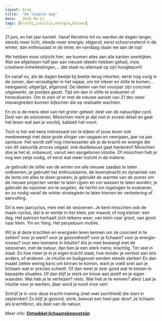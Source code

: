 ```yaml
---
layout: blog
title:  "De langste dag"
date:   2020-06-21
tags: [kracht,intuïtie,energie,balans]
---
```



21 juni, en het jaar kantelt.
Vanaf Kerstmis tot nu werden de dagen langer, steeds meer licht, steeds meer energie; stijgend; eerst schoorvoetend in de winter, dan enthousiast in de lente; en vandaag staan we aan de top!

We hebben mooi uitzicht hier, we kunnen alles aan alle kanten overkijken. 
Wat we afgelopen half jaar aan nieuwe ideeën hebben gehad, visie, creatieve ontwikkelingen,…
dat staat nu allemaal op zijn hoogtepunt!

En vanaf nu, als de dagen beetje bij beetje terug inkorten, eerst nog vurig in de zomer, dan verzadigder in het najaar, om tot inkeer en stilte te komen… neergaand; uitgerijpt, afgerond. De ideeën van het voorjaar zijn concreet uitgewerkt, op pootjes gezet. Tijd om dan in stilte te evalueren of herevalueren. Om te zien of er met de nieuwe aanzet van 21 dec weer nieuwigheden kunnen bijkomen die op realisatie wachten.

En zo is de mens deel van het groter geheel; deel van de natuurlijke cycli. Deel van de seizoenen. 
Misschien merk je dat niet in zoveel detail en gaat het leven wat aan je voorbij, kabbelt het voort. 

Toch is het wel eens interessant om te kijken of jouw leven ook meebeweegt met deze grote slinger van opgaan en neergaan, jaar na jaar opnieuw. 
Het wordt zelf nog interessanter als je de kracht en energie die van dit natuurlijk proces uitgaat, ook doelbewust gaat hanteren!! Misschien doe je het al, onbewust, vanuit een aangeboren intuïtie. Of misschien heb je nog een zetje nodig, of eerst wat meer inzicht in de materie.

Je gebruikt de stilte van de winter om alle nieuwe zaadjes te laten ontkiemen; je gebruikt het enthousiasme, de levenskracht en dynamiek van de lente om alles te doen groeien; je gebruikt de warmte van de zomer om de nieuwe projecten verder te laten rijpen en vol-wassen te laten worden; je gebruikt de nazomer om te oogsten, de herfst om ingetogen te evalueren, en zo nodig vanaf de winter strategieën te laten kiemen ter verbetering of aanvulling.

Dit is een jaarcyclus, mee met de seizoenen. Je kent misschien ook de maan-cyclus, dat is er eentje in het klein, per maand; of nog kleiner: een dag. Het patroon herhaalt zich telkens weer, van klein naar groot, van groot naar klein. Yin en Yang. Het perpetuum mobile.

Wil je al deze krachten en energieën leren kennen om ze concreet in te zetten? voor je werk? voor je gezondheid? voor je lichaam? voor je energie-niveau? voor een toename in intuïtie? Als je mee beweegt met de seizoenen, met de natuur, dan ben je een sterk mens; krachtig. Tot veel in staat. En hoe meer je in je eigen kracht staat, hoe minder je verliest aan iets anders, of anderen. Je intuïtie en buikgevoel worden steeds sterker! En dan maakt ziekte weinig kans om binnen te komen, want je voelt snel aan je lichaam wat er precies scheelt. Of dan weet je zeer goed wat te kiezen in bepaalde situaties. Of dan blijf je sterk en trouw aan jezelf en je eigen waarden. Wat heb je te verliezen? niets. Wat heb je te winnen? alles! Laat je intuïtie voor je werken, daar word je nooit moe van!

Schrijf je in voor deze kracht-training (met veel zachtheid) die start in september! Zo blijf je gezond, sterk, bewust een heel jaar door! Je lichaam als krachtbron, als deel van de natuur.    

Meer info: [**Ontwikkel lichaamsbewustzijn**](http://www.de-intuitieschool.be/cursussen.html)

